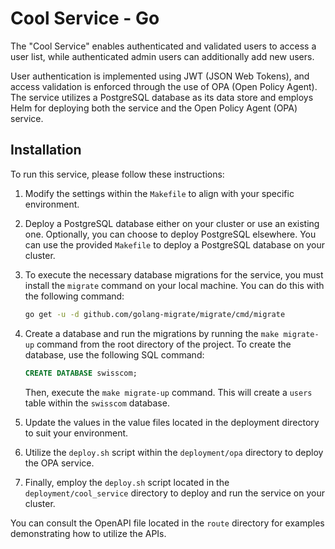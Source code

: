 # Cool Service - Go

The "Cool Service" enables authenticated and validated users to access a user list, while authenticated admin users can additionally add new users.

User authentication is implemented using JWT (JSON Web Tokens), and access validation is enforced through the use of OPA (Open Policy Agent).
The service utilizes a PostgreSQL database as its data store and employs Helm for deploying both the service and the Open Policy Agent (OPA) service.

## Installation

To run this service, please follow these instructions:

1. Modify the settings within the `Makefile` to align with your specific environment.

2. Deploy a PostgreSQL database either on your cluster or use an existing one. Optionally, you can choose to deploy PostgreSQL elsewhere. You can use the provided `Makefile` to deploy a PostgreSQL database on your cluster.

3. To execute the necessary database migrations for the service, you must install the `migrate` command on your local machine. You can do this with the following command:

   ```bash
   go get -u -d github.com/golang-migrate/migrate/cmd/migrate
   ```

4. Create a database and run the migrations by running the `make migrate-up` command from the root directory of the project. To create the database, use the following SQL command:

   ```sql
   CREATE DATABASE swisscom;
   ```

   Then, execute the `make migrate-up` command. This will create a `users` table within the `swisscom` database.

5. Update the values in the value files located in the deployment directory to suit your environment.

6. Utilize the `deploy.sh` script within the `deployment/opa` directory to deploy the OPA service.

7. Finally, employ the `deploy.sh` script located in the `deployment/cool_service` directory to deploy and run the service on your cluster.

You can consult the OpenAPI file located in the `route` directory for examples demonstrating how to utilize the APIs.